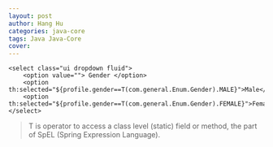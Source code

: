 ```yaml
---
layout: post
author: Hang Hu
categories: java-core
tags: Java Java-Core 
cover: 
---
```


```
<select class="ui dropdown fluid">
    <option value=""> Gender </option>
    <option th:selected="${profile.gender==T(com.general.Enum.Gender).MALE}">Male</option>
    <option th:selected="${profile.gender==T(com.general.Enum.Gender).FEMALE}">Female</option>
</select>
```

>T is operator to access a class level (static) field or method, the part of SpEL (Spring Expression Language). 
